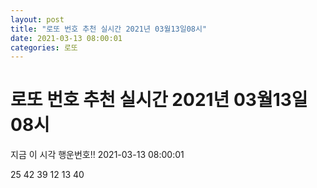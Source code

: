 ```yaml
---
layout: post
title: "로또 번호 추천 실시간 2021년 03월13일08시"
date: 2021-03-13 08:00:01
categories: 로또
---
```


# 로또 번호 추천 실시간 2021년 03월13일08시

지금 이 시각 행운번호!! 2021-03-13 08:00:01

 25  42  39  12  13  40 


